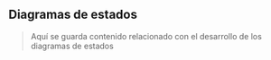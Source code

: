 ## Diagramas de estados
> Aquí se guarda contenido relacionado con el desarrollo de los diagramas de estados